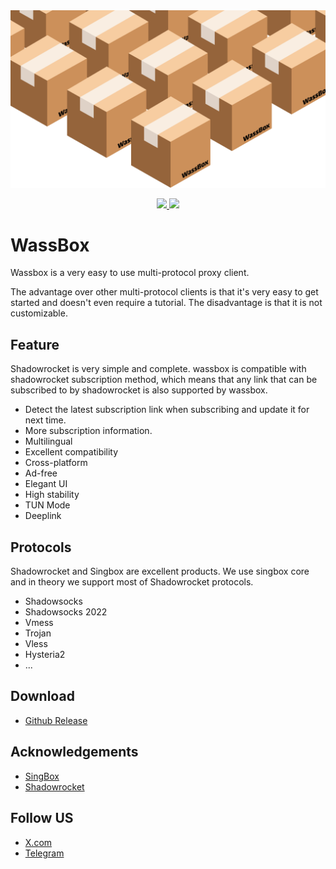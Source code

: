 <img src="https://raw.githubusercontent.com/WassTeam/WassBox/main/banner.png" />

<p align="center">
    <a href="https://x.com/wassboxapp" alt="X.com">
      <img src="https://img.shields.io/badge/X.com-@WassBoxApp-black" />
    </a>
    <a href="https://github.com/WassTeam/WassBox/releases" alt="Release">
      <img src="https://img.shields.io/badge/Release-1.0.0-green" />
    </a>
</p>

# WassBox

Wassbox is a very easy to use multi-protocol proxy client.   
  
The advantage over other multi-protocol clients is that it's very easy to get started and doesn't even require a tutorial. The disadvantage is that it is not customizable.

## Feature
Shadowrocket is very simple and complete. wassbox is compatible with shadowrocket subscription method, which means that any link that can be subscribed to by shadowrocket is also supported by wassbox.

- Detect the latest subscription link when subscribing and update it for next time.
- More subscription information.
- Multilingual
- Excellent compatibility
- Cross-platform
- Ad-free
- Elegant UI
- High stability
- TUN Mode
- Deeplink

## Protocols
Shadowrocket and Singbox are excellent products. We use singbox core and in theory we support most of Shadowrocket protocols.
- Shadowsocks
- Shadowsocks 2022
- Vmess
- Trojan
- Vless
- Hysteria2
- ...

## Download
- [Github Release](https://github.com/WassTeam/WassBox/releases)

## Acknowledgements
- [SingBox](https://github.com/SagerNet/sing-box)
- [Shadowrocket](https://apps.apple.com/us/app/shadowrocket/id932747118)

## Follow US
- [X.com](https://x.com/wassboxapp)
- [Telegram](https://t.me/wassbox)
